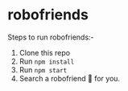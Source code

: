 # robofriends

Steps to run robofriends:-
1. Clone this repo
2. Run ```npm install```
3. Run ```npm start```
4. Search a robofriend :robot: for you.

